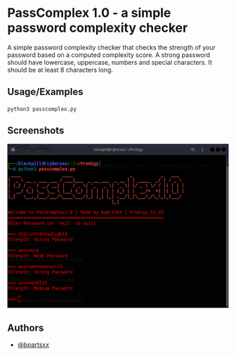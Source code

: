
# PassComplex 1.0 - a simple password complexity checker


A simple password complexity checker that checks the strength of your password based on a computed complexity score. A strong password should have lowercase, uppercase, numbers and  special characters.
It should be at least 8 characters long.


## Usage/Examples

```
python3 passcomplex.py
```


## Screenshots

![App Screenshot](https://raw.githubusercontent.com/bpartsxx/Prodigy_CS_03/main/screenshot.png)


## Authors

- [@bpartsxx](https://www.github.com/bpartsxx)


